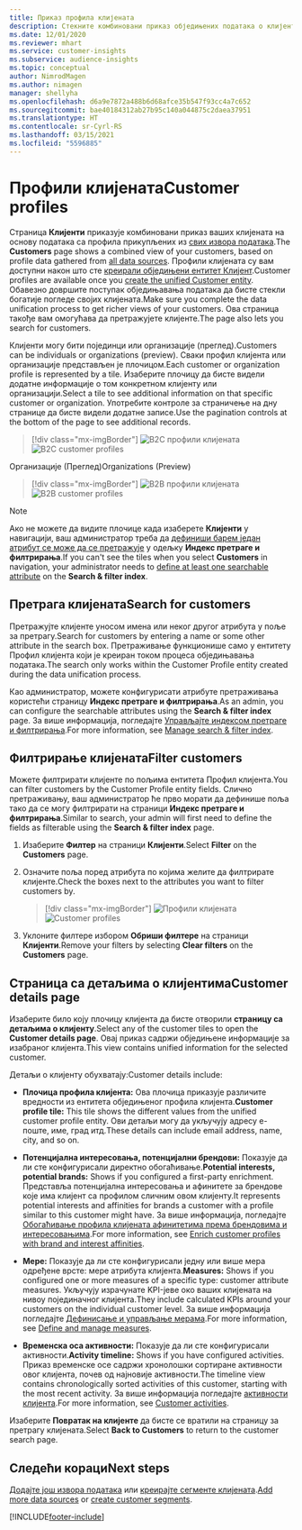 ```yaml
---
title: Приказ профила клијената
description: Стекните комбиновани приказ обједињених података о клијентима.
ms.date: 12/01/2020
ms.reviewer: mhart
ms.service: customer-insights
ms.subservice: audience-insights
ms.topic: conceptual
author: NimrodMagen
ms.author: nimagen
manager: shellyha
ms.openlocfilehash: d6a9e7872a488b6d68afce35b547f93cc4a7c652
ms.sourcegitcommit: bae40184312ab27b95c140a044875c2daea37951
ms.translationtype: HT
ms.contentlocale: sr-Cyrl-RS
ms.lasthandoff: 03/15/2021
ms.locfileid: "5596885"
---
```

# <a name="customer-profiles"></a><span data-ttu-id="adee3-103">Профили клијената</span><span class="sxs-lookup"><span data-stu-id="adee3-103">Customer profiles</span></span>

<span data-ttu-id="adee3-104">Страница **Клијенти** приказује комбиновани приказ ваших клијената на основу података са профила прикупљених из [свих извора података](data-sources.md).</span><span class="sxs-lookup"><span data-stu-id="adee3-104">The **Customers** page shows a combined view of your customers, based on profile data gathered from [all data sources](data-sources.md).</span></span> <span data-ttu-id="adee3-105">Профили клијената су вам доступни након што сте [креирали обједињени ентитет Клијент](data-unification.md).</span><span class="sxs-lookup"><span data-stu-id="adee3-105">Customer profiles are available once you [create the unified Customer entity](data-unification.md).</span></span> <span data-ttu-id="adee3-106">Обавезно довршите поступак обједињавања података да бисте стекли богатије погледе својих клијената.</span><span class="sxs-lookup"><span data-stu-id="adee3-106">Make sure you complete the data unification process to get richer views of your customers.</span></span> <span data-ttu-id="adee3-107">Ова страница такође вам омогућава да претражујете клијенте.</span><span class="sxs-lookup"><span data-stu-id="adee3-107">The page also lets you search for customers.</span></span>

<span data-ttu-id="adee3-108">Клијенти могу бити појединци или организације (преглед).</span><span class="sxs-lookup"><span data-stu-id="adee3-108">Customers can be individuals or organizations (preview).</span></span> <span data-ttu-id="adee3-109">Сваки профил клијента или организације представљен је плочицом.</span><span class="sxs-lookup"><span data-stu-id="adee3-109">Each customer or organization profile is represented by a tile.</span></span> <span data-ttu-id="adee3-110">Изаберите плочицу да бисте видели додатне информације о том конкретном клијенту или организацији.</span><span class="sxs-lookup"><span data-stu-id="adee3-110">Select a tile to see additional information on that specific customer or organization.</span></span> <span data-ttu-id="adee3-111">Употребите контроле за страничење на дну странице да бисте видели додатне записе.</span><span class="sxs-lookup"><span data-stu-id="adee3-111">Use the pagination controls at the bottom of the page to see additional records.</span></span>

> [!div class="mx-imgBorder"] 
> <span data-ttu-id="adee3-112">![B2C профили клијената](media/profiles-customers.png "B2C профили клијената")</span><span class="sxs-lookup"><span data-stu-id="adee3-112">![B2C customer profiles](media/profiles-customers.png "B2C customer profiles")</span></span>

<span data-ttu-id="adee3-113">Организације (Преглед)</span><span class="sxs-lookup"><span data-stu-id="adee3-113">Organizations (Preview)</span></span>
> [!div class="mx-imgBorder"] 
> <span data-ttu-id="adee3-114">![B2B профили клијената](media/profile-customers-b2b.png "B2B профили клијената")</span><span class="sxs-lookup"><span data-stu-id="adee3-114">![B2B customer profiles](media/profile-customers-b2b.png "B2B customer profiles")</span></span>

> [!NOTE]
> <span data-ttu-id="adee3-115">Ако не можете да видите плочице када изаберете **Клијенти** у навигацији, ваш администратор треба да [дефиниши барем један атрибут се може да се претражује](search-filter-index.md) у одељку **Индекс претраге и филтрирања**.</span><span class="sxs-lookup"><span data-stu-id="adee3-115">If you can't see the tiles when you select **Customers** in navigation, your administrator needs to [define at least one searchable attribute](search-filter-index.md) on the **Search & filter index**.</span></span>

## <a name="search-for-customers"></a><span data-ttu-id="adee3-116">Претрага клијената</span><span class="sxs-lookup"><span data-stu-id="adee3-116">Search for customers</span></span>

<span data-ttu-id="adee3-117">Претражујте клијенте уносом имена или неког другог атрибута у поље за претрагу.</span><span class="sxs-lookup"><span data-stu-id="adee3-117">Search for customers by entering a name or some other attribute in the search box.</span></span> <span data-ttu-id="adee3-118">Претраживање функционише само у ентитету Профил клијента који је креиран током процеса обједињавања података.</span><span class="sxs-lookup"><span data-stu-id="adee3-118">The search only works within the Customer Profile entity created during the data unification process.</span></span>

<span data-ttu-id="adee3-119">Као администратор, можете конфигурисати атрибуте претраживања користећи страницу **Индекс претраге и филтрирања**.</span><span class="sxs-lookup"><span data-stu-id="adee3-119">As an admin, you can configure the searchable attributes using the **Search & filter index** page.</span></span> <span data-ttu-id="adee3-120">За више информација, погледајте [Управљајте индексом претраге и филтрирања](search-filter-index.md).</span><span class="sxs-lookup"><span data-stu-id="adee3-120">For more information, see [Manage search & filter index](search-filter-index.md).</span></span>

## <a name="filter-customers"></a><span data-ttu-id="adee3-121">Филтрирање клијената</span><span class="sxs-lookup"><span data-stu-id="adee3-121">Filter customers</span></span>

<span data-ttu-id="adee3-122">Можете филтрирати клијенте по пољима ентитета Профил клијента.</span><span class="sxs-lookup"><span data-stu-id="adee3-122">You can filter customers by the Customer Profile entity fields.</span></span> <span data-ttu-id="adee3-123">Слично претраживању, ваш администратор ће прво морати да дефинише поља тако да се могу филтрирати на страници **Индекс претраге и филтрирања**.</span><span class="sxs-lookup"><span data-stu-id="adee3-123">Similar to search, your admin will first need to define the fields as filterable using the **Search & filter index** page.</span></span>

1. <span data-ttu-id="adee3-124">Изаберите **Филтер** на страници **Клијенти**.</span><span class="sxs-lookup"><span data-stu-id="adee3-124">Select **Filter** on the **Customers** page.</span></span>

2. <span data-ttu-id="adee3-125">Означите поља поред атрибута по којима желите да филтрирате клијенте.</span><span class="sxs-lookup"><span data-stu-id="adee3-125">Check the boxes next to the attributes you want to filter customers by.</span></span>

   > [!div class="mx-imgBorder"] 
   > <span data-ttu-id="adee3-126">![Профили клијената](media/profiles-customers3.png "Профили клијената")</span><span class="sxs-lookup"><span data-stu-id="adee3-126">![Customer profiles](media/profiles-customers3.png "Customer profiles")</span></span>

3. <span data-ttu-id="adee3-127">Уклоните филтере избором **Обриши филтере** на страници **Клијенти**.</span><span class="sxs-lookup"><span data-stu-id="adee3-127">Remove your filters by selecting **Clear filters** on the **Customers** page.</span></span>

##  <a name="customer-details-page"></a><span data-ttu-id="adee3-128">Страница са детаљима о клијентима</span><span class="sxs-lookup"><span data-stu-id="adee3-128">Customer details page</span></span>

<span data-ttu-id="adee3-129">Изаберите било коју плочицу клијента да бисте отворили **страницу са детаљима о клијенту**.</span><span class="sxs-lookup"><span data-stu-id="adee3-129">Select any of the customer tiles to open the **Customer details page**.</span></span> <span data-ttu-id="adee3-130">Овај приказ садржи обједињене информације за изабраног клијента.</span><span class="sxs-lookup"><span data-stu-id="adee3-130">This view contains unified information for the selected customer.</span></span>

<span data-ttu-id="adee3-131">Детаљи о клијенту обухватају:</span><span class="sxs-lookup"><span data-stu-id="adee3-131">Customer details include:</span></span>

-   <span data-ttu-id="adee3-132">**Плочица профила клијента:** Ова плочица приказује различите вредности из ентитета обједињеног профила клијента.</span><span class="sxs-lookup"><span data-stu-id="adee3-132">**Customer profile tile:** This tile shows the different values from the unified customer profile entity.</span></span> <span data-ttu-id="adee3-133">Ови детаљи могу да укључују адресу е-поште, име, град итд.</span><span class="sxs-lookup"><span data-stu-id="adee3-133">These details can include email address, name, city, and so on.</span></span> 

-   <span data-ttu-id="adee3-134">**Потенцијална интересовања, потенцијални брендови:** Показује да ли сте конфигурисали директно обогаћивање.</span><span class="sxs-lookup"><span data-stu-id="adee3-134">**Potential interests, potential brands:** Shows if you configured a first-party enrichment.</span></span> <span data-ttu-id="adee3-135">Представља потенцијална интересовања и афинитете за брендове које има клијент са профилом сличним овом клијенту.</span><span class="sxs-lookup"><span data-stu-id="adee3-135">It represents potential interests and affinities for brands a customer with a profile similar to this customer might have.</span></span> <span data-ttu-id="adee3-136">За више информација, погледајте [Обогаћивање профила клијената афинитетима према брендовима и интересовањима](enrichment-microsoft-graph.md).</span><span class="sxs-lookup"><span data-stu-id="adee3-136">For more information, see [Enrich customer profiles with brand and interest affinities](enrichment-microsoft-graph.md).</span></span>

-   <span data-ttu-id="adee3-137">**Мере:** Показује да ли сте конфигурисали једну или више мера одређене врсте: мере атрибута клијента.</span><span class="sxs-lookup"><span data-stu-id="adee3-137">**Measures:** Shows if you configured one or more measures of a specific type: customer attribute measures.</span></span> <span data-ttu-id="adee3-138">Укључују израчунате KPI-јеве око ваших клијената на нивоу појединачног клијента.</span><span class="sxs-lookup"><span data-stu-id="adee3-138">They include calculated KPIs around your customers on the individual customer level.</span></span> <span data-ttu-id="adee3-139">За више информација погледајте [Дефинисање и управљање мерама](measures.md).</span><span class="sxs-lookup"><span data-stu-id="adee3-139">For more information, see [Define and manage measures](measures.md).</span></span>

-   <span data-ttu-id="adee3-140">**Временска оса активности:** Показује да ли сте конфигурисали активности.</span><span class="sxs-lookup"><span data-stu-id="adee3-140">**Activity timeline:** Shows if you have configured activities.</span></span> <span data-ttu-id="adee3-141">Приказ временске осе садржи хронолошки сортиране активности овог клијента, почев од најновије активности.</span><span class="sxs-lookup"><span data-stu-id="adee3-141">The timeline view contains chronologically sorted activities of this customer, starting with the most recent activity.</span></span> <span data-ttu-id="adee3-142">За више информација погледајте [активности клијента](activities.md).</span><span class="sxs-lookup"><span data-stu-id="adee3-142">For more information, see [Customer activities](activities.md).</span></span>

<span data-ttu-id="adee3-143">Изаберите **Повратак на клијенте** да бисте се вратили на страницу за претрагу клијената.</span><span class="sxs-lookup"><span data-stu-id="adee3-143">Select **Back to Customers** to return to the customer search page.</span></span>

## <a name="next-steps"></a><span data-ttu-id="adee3-144">Следећи кораци</span><span class="sxs-lookup"><span data-stu-id="adee3-144">Next steps</span></span>

<span data-ttu-id="adee3-145">[Додајте још извора података](data-sources.md) или [креирајте сегменте клијената](segments.md).</span><span class="sxs-lookup"><span data-stu-id="adee3-145">[Add more data sources](data-sources.md) or [create customer segments](segments.md).</span></span>


[!INCLUDE[footer-include](../includes/footer-banner.md)]
